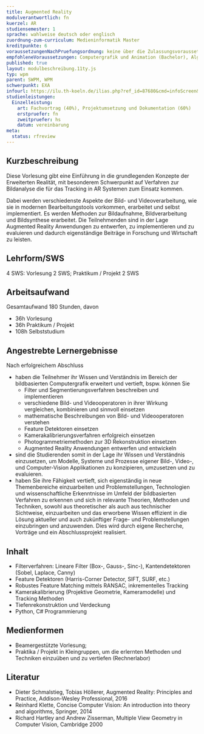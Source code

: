 ```yaml
---
title: Augmented Reality
modulverantwortlich: fn
kuerzel: AR
studiensemester: 1
sprache: wahlweise deutsch oder englisch
zuordnung-zum-curriculum: Medieninformatik Master
kreditpunkte: 6
voraussetzungenNachPruefungsordnung: keine über die Zulassungsvoraussetzungen zum Studium hinausgehenden
empfohleneVoraussetzungen: Computergrafik und Animation (Bachelor), Algorithmen und Programmierung 1 und 2 (Bachelor), Mathematik 1 und 2 (Bachelor)
published: true
layout: modulbeschreibung.11ty.js
typ: wpm
parent: SWPM, WPM
schwerpunkt: EXA
infourl: https://ilu.th-koeln.de/ilias.php?ref_id=87680&cmd=infoScreen&cmdClass=ilrepositorygui&cmdNode=xp&baseClass=ilRepositoryGUI
studienleistungen:
  Einzelleistung:
    art: Fachvortrag (40%), Projektumsetzung und Dokumentation (60%)
    erstpruefer: fn
    zweitpruefer: hs
    datum: vereinbarung
meta:
  status: rfreview
---
```


## Kurzbeschreibung
Diese Vorlesung gibt eine Einführung in die grundlegenden Konzepte der Erweiterten Realität, mit besonderem Schwerpunkt auf Verfahren zur Bildanalyse die für das Tracking in AR Systemen zum Einsatz kommen.

Dabei werden verschiedenste Aspekte der Bild- und Videoverarbeitung,  wie sie in modernen Bearbeitungstools vorkommen, erarbeitet und selbst implementiert. Es werden Methoden zur Bildaufnahme, Bildverarbeitung und Bildsynthese erarbeitet. Die Teilnehmenden sind in der Lage Augmented Reality Anwendungen zu entwerfen, zu implementieren und zu evaluieren und dadurch eigenständige Beiträge in Forschung und Wirtschaft zu leisten.

## Lehrform/SWS
4 SWS: Vorlesung 2 SWS; Praktikum / Projekt 2 SWS

## Arbeitsaufwand
Gesamtaufwand 180 Stunden, davon

- 36h Vorlesung
- 36h Praktikum / Projekt
- 108h Selbststudium

## Angestrebte Lernergebnisse
Nach erfolgreichem Abschluss

- haben die Teilnehmer ihr Wissen und Verständnis im Bereich der bildbasierten Computergrafik erweitert und vertieft, bspw. können Sie
  - Filter und Segmentierungsverfahren beschreiben und implementieren
  - verschiedene Bild- und Videooperatoren in ihrer Wirkung vergleichen, kombinieren und sinnvoll einsetzen
  - mathematische Beschreibungen von Bild- und Videooperatoren verstehen
  - Feature Detektoren einsetzen
  - Kamerakalibrierungsverfahren erfolgreich einsetzen
  - Photogrammetriemethoden zur 3D Rekonstruktion einsetzen
  - Augmented Reality Anwendungen entwerfen und entwickeln
- sind die Studierenden somit in der Lage ihr Wissen und Verständnis einzusetzen, um Modelle, Systeme und Prozesse eigener Bild-, Video-, und Computer-Vision Applikationen zu konzipieren, umzusetzen und zu evaluieren.
- haben Sie ihre Fähigkeit vertieft, sich eigenständig in neue Themenbereiche einzuarbeiten und Problemstellungen, Technologien und wissenschaftliche Erkenntnisse im Umfeld der bildbasierten Verfahren zu erkennen und sich in relevante Theorien, Methoden und Techniken, sowohl aus theoretischer als auch aus technischer Sichtweise, einzuarbeiten und das erworbene Wissen effizient in die Lösung aktueller und auch zukünftiger Frage- und Problemstellungen einzubringen und anzuwenden. Dies wird durch eigene Recherche, Vorträge und ein Abschlussprojekt realisiert.

## Inhalt
- Filterverfahren: Lineare Filter (Box-, Gauss-, Sinc-), Kantendetektoren (Sobel, Laplace, Canny)
- Feature Detektoren (Harris-Corner Detector, SIFT, SURF, etc.)
- Robustes Feature Matching mittels RANSAC, inkrementelles Tracking
- Kamerakalibrierung (Projektive Geometrie, Kameramodelle) und Tracking Methoden
- Tiefenrekonstruktion und Verdeckung
- Python, C# Programmierung

## Medienformen
- Beamergestützte Vorlesung;
- Praktika / Projekt in Kleingruppen, um die erlernten Methoden und Techniken einzuüben und zu vertiefen (Rechnerlabor)

## Literatur
- Dieter Schmalstieg, Tobias Höllerer, Augmented Reality: Principles and Practice, Addison-Wesley Professional, 2016
- Reinhard Klette, Concise Computer Vision: An introduction into theory and algorithms, Springer, 2014
- Richard Hartley and Andrew Zisserman, Multiple View Geometry in Computer Vision, Cambridge 2000
